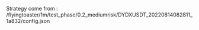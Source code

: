 Strategy come from : /flyingtoaster/1m/test_phase/0.2_mediumrisk/DYDXUSDT_20220814082811_1a832/config.json